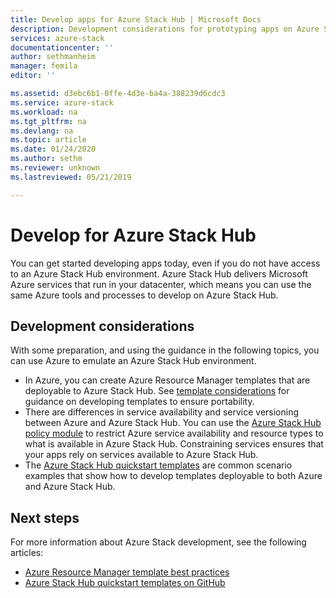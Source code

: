 ```yaml
---
title: Develop apps for Azure Stack Hub | Microsoft Docs
description: Development considerations for prototyping apps on Azure Stack Hub using Azure services.
services: azure-stack
documentationcenter: ''
author: sethmanheim
manager: femila
editor: ''

ms.assetid: d3ebc6b1-0ffe-4d3e-ba4a-388239d6cdc3
ms.service: azure-stack
ms.workload: na
ms.tgt_pltfrm: na
ms.devlang: na
ms.topic: article
ms.date: 01/24/2020
ms.author: sethm
ms.reviewer: unknown
ms.lastreviewed: 05/21/2019

---
```


# Develop for Azure Stack Hub

You can get started developing apps today, even if you do not have access to an Azure Stack Hub environment. Azure Stack Hub delivers Microsoft Azure services that run in your datacenter, which means you can use the same Azure tools and processes to develop on Azure Stack Hub.

## Development considerations

With some preparation, and using the guidance in the following topics, you can use Azure to emulate an Azure Stack Hub environment.

* In Azure, you can create Azure Resource Manager templates that are deployable to Azure Stack Hub. See [template considerations](azure-stack-develop-templates.md) for guidance on developing templates to ensure portability.
* There are differences in service availability and service versioning between Azure and Azure Stack Hub. You can use the [Azure Stack Hub policy module](azure-stack-policy-module.md) to restrict Azure service availability and resource types to what is available in Azure Stack Hub. Constraining services ensures that your apps rely on services available to Azure Stack Hub.
* The [Azure Stack Hub quickstart templates](https://github.com/Azure/AzureStack-QuickStart-Templates) are common scenario examples that show how to develop templates deployable to both Azure and Azure Stack Hub.

## Next steps

For more information about Azure Stack development, see the following articles:

* [Azure Resource Manager template best practices](azure-stack-develop-templates.md)
* [Azure Stack Hub quickstart templates on GitHub](https://github.com/Azure/AzureStack-QuickStart-Templates)

